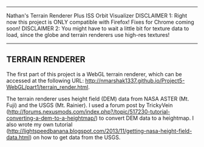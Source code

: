-------------------------------------------------------------------------------
Nathan's Terrain Renderer Plus ISS Orbit Visualizer
DISCLAIMER 1: Right now this project is ONLY compatible with Firefox! Fixes for Chrome coming soon!
DISCLAIMER 2: You might have to wait a little bit for texture data to load, since the globe and terrain renderers use high-res textures!

-------------------------------------------------------------------------------
TERRAIN RENDERER
-------------------------------------------------------------------------------
The first part of this project is a WebGL terrain renderer, which can be accessed at the following URL: http://nmarshak1337.github.io/Project5-WebGL/part1/terrain_render.html.

The terrain renderer uses height field (DEM) data from NASA ASTER (Mt. Fuji) and the USGS (Mt. Rainier). I used a forum post by TrickyVein (http://forums.nexusmods.com/index.php?/topic/517230-tutorial-converting-a-dem-to-a-heightmap/) to convert DEM data to a heightmap. I also wrote my own tutorial (http://lightspeedbanana.blogspot.com/2013/11/getting-nasa-height-field-data.html) on how to get data from the USGS.
